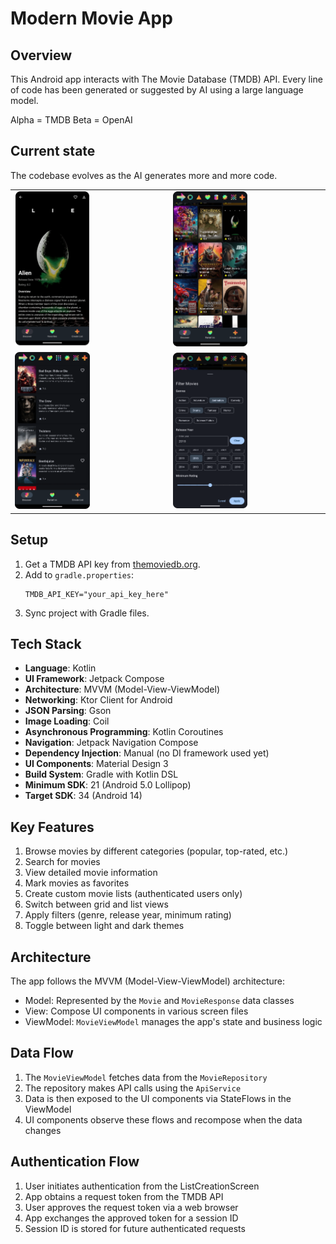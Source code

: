 # Modern Movie App

## Overview

This Android app interacts with The Movie Database (TMDB) API. Every line of code has been generated
or suggested by AI using a large language model.

Alpha = TMDB
Beta = OpenAI

## Current state

The codebase evolves as the AI generates more and more code.

<table>
  <tr>
    <td><img src="docs/assets/p1.png" alt="Detail Screen" style="width: 50%;"></td>
    <td><img src="docs/assets/p2.png" alt="Grid View List Screen" style="width: 50%;"></td>
  </tr>
  <tr>
    <td><img src="docs/assets/p3.png" alt="Simple View List Screen" style="width: 50%;"></td>
    <td><img src="docs/assets/p4.png" alt="Filter Bottom Sheet" style="width: 50%;"></td>
  </tr>
</table>

## Setup

1. Get a TMDB API key from [themoviedb.org](https://www.themoviedb.org/).
2. Add to `gradle.properties`:
   ```
   TMDB_API_KEY="your_api_key_here"
   ```
3. Sync project with Gradle files.

## Tech Stack

- **Language**: Kotlin
- **UI Framework**: Jetpack Compose
- **Architecture**: MVVM (Model-View-ViewModel)
- **Networking**: Ktor Client for Android
- **JSON Parsing**: Gson
- **Image Loading**: Coil
- **Asynchronous Programming**: Kotlin Coroutines
- **Navigation**: Jetpack Navigation Compose
- **Dependency Injection**: Manual (no DI framework used yet)
- **UI Components**: Material Design 3
- **Build System**: Gradle with Kotlin DSL
- **Minimum SDK**: 21 (Android 5.0 Lollipop)
- **Target SDK**: 34 (Android 14)

## Key Features

1. Browse movies by different categories (popular, top-rated, etc.)
2. Search for movies
3. View detailed movie information
4. Mark movies as favorites
5. Create custom movie lists (authenticated users only)
6. Switch between grid and list views
7. Apply filters (genre, release year, minimum rating)
8. Toggle between light and dark themes

## Architecture

The app follows the MVVM (Model-View-ViewModel) architecture:

- Model: Represented by the `Movie` and `MovieResponse` data classes
- View: Compose UI components in various screen files
- ViewModel: `MovieViewModel` manages the app's state and business logic

## Data Flow

1. The `MovieViewModel` fetches data from the `MovieRepository`
2. The repository makes API calls using the `ApiService`
3. Data is then exposed to the UI components via StateFlows in the ViewModel
4. UI components observe these flows and recompose when the data changes

## Authentication Flow

1. User initiates authentication from the ListCreationScreen
2. App obtains a request token from the TMDB API
3. User approves the request token via a web browser
4. App exchanges the approved token for a session ID
5. Session ID is stored for future authenticated requests

